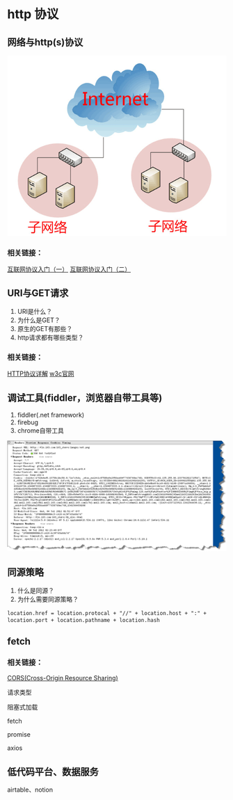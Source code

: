 # http 协议



## 网络与http(s)协议

![img](./images/net.png)

### 相关链接：

[互联网协议入门（一）](http://www.ruanyifeng.com/blog/2012/05/internet_protocol_suite_part_i.html)
[互联网协议入门（二）](http://www.ruanyifeng.com/blog/2012/06/internet_protocol_suite_part_ii.html)

## URI与GET请求

1.  URI是什么？
2.  为什么是GET？
3.  原生的GET有那些？
4.  http请求都有哪些类型？

### 相关链接：

[HTTP协议详解](http://www.cnblogs.com/TankXiao/archive/2012/02/13/2342672.html)
[w3c官网](http://www.w3.org/Protocols/rfc2616/rfc2616-sec9.html#sec9.1)

## 调试工具(fiddler，浏览器自带工具等)

1.  fiddler(.net framework)
2.  firebug
3.  chrome自带工具

![img](./images/http.png)

## 同源策略

1.  什么是同源？
2.  为什么需要同源策略？

```
location.href = location.protocal + "//" + location.host + ":" + location.port + location.pathname + location.hash
```



## fetch



### 相关链接：

[CORS(Cross-Origin Resource Sharing)](http://newhtml.net/using-cors/#more-366)



请求类型



阻塞式加载



fetch

promise

axios



## 低代码平台、数据服务

airtable、notion